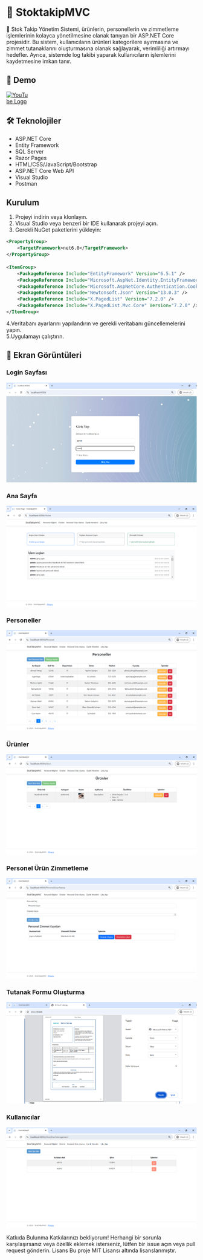 # 📌 StoktakipMVC

🚀 Stok Takip Yönetim Sistemi, ürünlerin, personellerin ve zimmetleme işlemlerinin kolayca yönetilmesine olanak tanıyan bir ASP.NET Core projesidir. Bu sistem, kullanıcıların ürünleri kategorilere ayırmasına ve zimmet tutanaklarını oluşturmasına olanak sağlayarak, verimliliği artırmayı hedefler. Ayrıca, sistemde log takibi yaparak kullanıcıların işlemlerini kaydetmesine imkan tanır.

## 🎥 Demo
<div style="display: flex; align-items: center;">
    <a href="https://www.youtube.com/watch?v=Obgjf4d0vNo">
        <img src="https://upload.wikimedia.org/wikipedia/commons/4/42/YouTube_icon_%282013-2017%29.png" alt="YouTube Logo" style="height: 20px; margin-right: 3800px;"> <!-- Buradaki değeri artırdık -->
    </a>
    <a href="https://www.youtube.com/watch?v=Obgjf4d0vNo" style="text-decoration: none; color: #000;">Demoya göz atın</a>
</div>




## 🛠️ Teknolojiler  
- ASP.NET Core
- Entity Framework
- SQL Server 
- Razor Pages  
- HTML/CSS/JavaScript/Bootstrap 
- ASP.NET Core Web API
- Visual Studio
- Postman

## Kurulum

1. Projeyi indirin veya klonlayın.
2. Visual Studio veya benzeri bir IDE kullanarak projeyi açın.
3. Gerekli NuGet paketlerini yükleyin:

```xml
<PropertyGroup> 
    <TargetFramework>net6.0</TargetFramework>
</PropertyGroup>

<ItemGroup>
    <PackageReference Include="EntityFramework" Version="6.5.1" />
    <PackageReference Include="Microsoft.AspNet.Identity.EntityFramework" Version="2.2.4" />
    <PackageReference Include="Microsoft.AspNetCore.Authentication.Cookies" Version="2.3.0" />
    <PackageReference Include="Newtonsoft.Json" Version="13.0.3" />
    <PackageReference Include="X.PagedList" Version="7.2.0" />
    <PackageReference Include="X.PagedList.Mvc.Core" Version="7.2.0" />
</ItemGroup> 
```
4.Veritabanı ayarlarını yapılandırın ve gerekli veritabanı güncellemelerini yapın.   
5.Uygulamayı çalıştırın.



## 📸 Ekran Görüntüleri
### Login Sayfası
![Login Sayfası](https://raw.githubusercontent.com/seymaa54/StokTakipMVC/main/assets/1.png)
### Ana Sayfa
![Ana Sayfa](https://raw.githubusercontent.com/seymaa54/StokTakipMVC/main/assets/2.png.png)
### Personeller
![Personeller](https://raw.githubusercontent.com/seymaa54/StokTakipMVC/main/assets/3.png.png)
### Ürünler
![Ürünler](https://raw.githubusercontent.com/seymaa54/StokTakipMVC/main/assets/4.png.png)
### Personel Ürün Zimmetleme
![Personel Ürün Zimmetleme](https://raw.githubusercontent.com/seymaa54/StokTakipMVC/main/assets/5.png.png)
### Tutanak Formu Oluşturma
![Tutanak Formu Oluşturma](https://raw.githubusercontent.com/seymaa54/StokTakipMVC/main/assets/6.png.png)
### Kullanıcılar 
![Kullanıcılar](https://raw.githubusercontent.com/seymaa54/StokTakipMVC/main/assets/7.png.png)

Katkıda Bulunma
Katkılarınızı bekliyorum! Herhangi bir sorunla karşılaşırsanız veya özellik eklemek isterseniz, lütfen bir issue açın veya pull request gönderin.
Lisans
Bu proje MIT Lisansı altında lisanslanmıştır.


